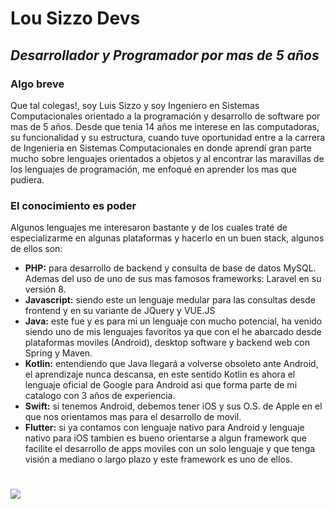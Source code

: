 # Lou Sizzo Devs
## _Desarrollador y Programador por mas de 5 años_


### Algo breve
Que tal colegas!, soy Luis Sizzo y soy Ingeniero en Sistemas Computacionales orientado
a la programación y desarrollo de software por mas de 5 años. Desde que tenia 14 años me interese en las computadoras, su funcionalidad y su estructura, cuando tuve oportunidad entre a la carrera de Ingenieria en Sistemas Computacionales en donde aprendí gran parte mucho sobre lenguajes orientados a objetos y al encontrar las maravillas de los lenguajes de programación, me enfoqué en aprender los mas que pudiera.

### El conocimiento es poder

Algunos lenguajes me interesaron bastante y de los cuales traté de especializarme en algunas plataformas y hacerlo en un buen stack, algunos de ellos son:

- **PHP:** para desarrollo de backend y consulta de base de datos MySQL. Ademas del uso de uno de sus mas famosos frameworks: Laravel en su versión 8.
- **Javascript:** siendo este un lenguaje medular para las consultas desde frontend y en su variante de JQuery y VUE.JS
- **Java:** este fue y es para mi un lenguaje con mucho potencial, ha venido siendo uno de mis lenguajes favoritos ya que con el he abarcado desde plataformas moviles (Android), desktop software y backend web con Spring y Maven.
- **Kotlin:** entendiendo que Java llegará a volverse obsoleto ante Android, el aprendizaje nunca descansa, en este sentido Kotlin es ahora el lenguaje oficial de Google para Android asi que forma parte de mi catalogo con 3 años de experiencia.
- **Swift:** si tenemos Android, debemos tener iOS y sus O.S. de Apple en el que nos orientamos mas para el desarrollo de movil.
- **Flutter:** si ya contamos con lenguaje nativo para Android y lenguaje nativo para iOS tambien es bueno orientarse a algun framework que facilite el desarrollo de apps moviles con un solo lenguaje y que tenga visión a mediano o largo plazo y este framework es uno de ellos.

# 

![](https://miro.medium.com/max/360/1*e3UJ-N8TPw8zGUn9cYzaJg.png)
